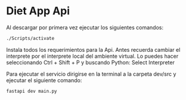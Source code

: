 # Diet App Api

Al descargar por primera vez ejecutar los siguientes comandos:
```bash
./Scripts/activate
```

Instala todos los requerimientos para la Api.
Antes recuerda cambiar el interprete por el interprete local del ambiente virtual. Lo puedes hacer seleccionando Ctrl + Shift + P y buscando Python: Select Interpreter

Para ejecutar el servicio dirigirse en la terminal a la carpeta dev/src y ejecutar el siguiente comando:
```bash
fastapi dev main.py
```
